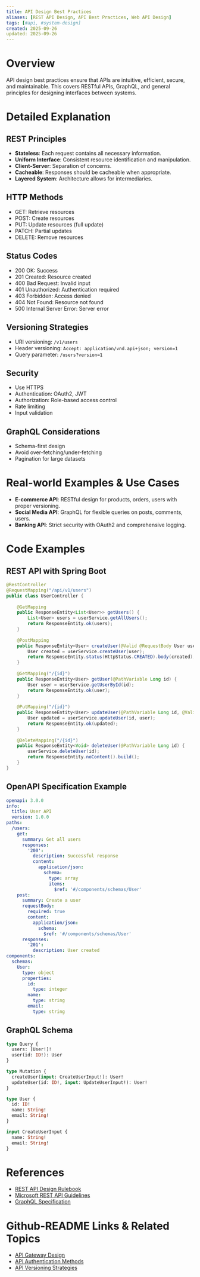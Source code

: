 ```yaml
---
title: API Design Best Practices
aliases: [REST API Design, API Best Practices, Web API Design]
tags: [#api, #system-design]
created: 2025-09-26
updated: 2025-09-26
---
```


# Overview

API design best practices ensure that APIs are intuitive, efficient, secure, and maintainable. This covers RESTful APIs, GraphQL, and general principles for designing interfaces between systems.

# Detailed Explanation

## REST Principles
- **Stateless**: Each request contains all necessary information.
- **Uniform Interface**: Consistent resource identification and manipulation.
- **Client-Server**: Separation of concerns.
- **Cacheable**: Responses should be cacheable when appropriate.
- **Layered System**: Architecture allows for intermediaries.

## HTTP Methods
- GET: Retrieve resources
- POST: Create resources
- PUT: Update resources (full update)
- PATCH: Partial updates
- DELETE: Remove resources

## Status Codes
- 200 OK: Success
- 201 Created: Resource created
- 400 Bad Request: Invalid input
- 401 Unauthorized: Authentication required
- 403 Forbidden: Access denied
- 404 Not Found: Resource not found
- 500 Internal Server Error: Server error

## Versioning Strategies
- URI versioning: `/v1/users`
- Header versioning: `Accept: application/vnd.api+json; version=1`
- Query parameter: `/users?version=1`

## Security
- Use HTTPS
- Authentication: OAuth2, JWT
- Authorization: Role-based access control
- Rate limiting
- Input validation

## GraphQL Considerations
- Schema-first design
- Avoid over-fetching/under-fetching
- Pagination for large datasets

# Real-world Examples & Use Cases

- **E-commerce API**: RESTful design for products, orders, users with proper versioning.
- **Social Media API**: GraphQL for flexible queries on posts, comments, users.
- **Banking API**: Strict security with OAuth2 and comprehensive logging.

# Code Examples

## REST API with Spring Boot
```java
@RestController
@RequestMapping("/api/v1/users")
public class UserController {
    
    @GetMapping
    public ResponseEntity<List<User>> getUsers() {
        List<User> users = userService.getAllUsers();
        return ResponseEntity.ok(users);
    }
    
    @PostMapping
    public ResponseEntity<User> createUser(@Valid @RequestBody User user) {
        User created = userService.createUser(user);
        return ResponseEntity.status(HttpStatus.CREATED).body(created);
    }
    
    @GetMapping("/{id}")
    public ResponseEntity<User> getUser(@PathVariable Long id) {
        User user = userService.getUserById(id);
        return ResponseEntity.ok(user);
    }
    
    @PutMapping("/{id}")
    public ResponseEntity<User> updateUser(@PathVariable Long id, @Valid @RequestBody User user) {
        User updated = userService.updateUser(id, user);
        return ResponseEntity.ok(updated);
    }
    
    @DeleteMapping("/{id}")
    public ResponseEntity<Void> deleteUser(@PathVariable Long id) {
        userService.deleteUser(id);
        return ResponseEntity.noContent().build();
    }
}
```

## OpenAPI Specification Example
```yaml
openapi: 3.0.0
info:
  title: User API
  version: 1.0.0
paths:
  /users:
    get:
      summary: Get all users
      responses:
        '200':
          description: Successful response
          content:
            application/json:
              schema:
                type: array
                items:
                  $ref: '#/components/schemas/User'
    post:
      summary: Create a user
      requestBody:
        required: true
        content:
          application/json:
            schema:
              $ref: '#/components/schemas/User'
      responses:
        '201':
          description: User created
components:
  schemas:
    User:
      type: object
      properties:
        id:
          type: integer
        name:
          type: string
        email:
          type: string
```

## GraphQL Schema
```graphql
type Query {
  users: [User!]!
  user(id: ID!): User
}

type Mutation {
  createUser(input: CreateUserInput!): User!
  updateUser(id: ID!, input: UpdateUserInput!): User!
}

type User {
  id: ID!
  name: String!
  email: String!
}

input CreateUserInput {
  name: String!
  email: String!
}
```

# References

- [REST API Design Rulebook](https://www.oreilly.com/library/view/rest-api-design/9781449317904/)
- [Microsoft REST API Guidelines](https://github.com/microsoft/api-guidelines)
- [GraphQL Specification](https://spec.graphql.org/)

# Github-README Links & Related Topics

- [API Gateway Design](../api-gateway-design/README.md)
- [API Authentication Methods](../api-authentication-methods/README.md)
- [API Versioning Strategies](../api-versioning-strategies/README.md)